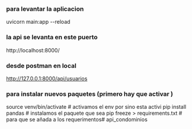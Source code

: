 
### para levantar la aplicacion
uvicorn main:app --reload

### la api se levanta en este puerto
http://localhost:8000/

### desde postman en local
http://127.0.0.1:8000/api/usuarios


### para instalar nuevos paquetes (primero hay que activar )
source venv/bin/activate          # activamos el env por sino esta activi
pip install pandas                # instalamos el paquete que sea
pip freeze > requirements.txt     # para que se añada a los requerimentos#   a p i _ c o n d o m i n i o s  
 